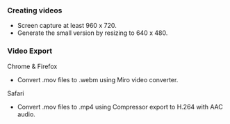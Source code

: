 ### Creating videos

- Screen capture at least 960 x 720.
- Generate the small version by resizing to 640 x 480.

### Video Export

Chrome & Firefox
- Convert .mov files to .webm using Miro video converter.

Safari
- Convert .mov files to .mp4 using Compressor export to H.264 with AAC audio.
